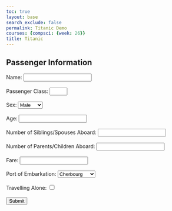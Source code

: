 ```yaml
---
toc: true
layout: base
search_exclude: false
permalink: Titanic Demo
courses: {compsci: {week: 26}}
title: Titanic
---
```


<html lang="en">
<head>
    <meta charset="UTF-8">
    <meta name="viewport" content="width=device-width, initial-scale=1.0">
    <title>Passenger Information Form</title>
</head>
<body>
    <h2>Passenger Information</h2>
    <form action="process_form.php" method="post">
        <label for="name">Name:</label>
        <input type="text" id="name" name="name" required><br><br>
        <label for="pclass">Passenger Class:</label>
        <input type="number" id="pclass" name="pclass" min="1" max="3" required><br><br>
        <label for="sex">Sex:</label>
        <select id="sex" name="sex" required>
            <option value="male">Male</option>
            <option value="female">Female</option>
        </select><br><br>
        <label for="age">Age:</label>
        <input type="number" id="age" name="age" required><br><br>
        <label for="sibsp">Number of Siblings/Spouses Aboard:</label>
        <input type="number" id="sibsp" name="sibsp" min="0" required><br><br>
        <label for="parch">Number of Parents/Children Aboard:</label>
        <input type="number" id="parch" name="parch" min="0" required><br><br>
       <label for="fare">Fare:</label>
        <input type="number" id="fare" name="fare" step="0.01" max="512" required><br><br>
        <label for="embarked">Port of Embarkation:</label>
        <select id="embarked" name="embarked" required>
            <option value="C">Cherbourg</option>
            <option value="Q">Queenstown</option>
            <option value="S">Southampton</option>
        </select><br><br>
        <label for="alone">Travelling Alone:</label>
        <input type="checkbox" id="alone" name="alone" value="yes"><br><br>
        <input type="submit" value="Submit">
    </form>
</body>
</html>
